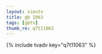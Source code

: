 ```yaml
--- 
layout: sieutv
title: gb 1063
tags: [gbtv]
thumb_re: q7t11063
---
```

{% include tvadv key="q7t11063" %} 
